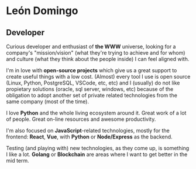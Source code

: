 # León Domingo
## Developer

Curious developer and enthusiast of **the WWW** universe, looking for a company's "mission/vision" (what they're trying to achieve and for whom) and culture (what they think about the people inside) I can feel aligned with.

I'm in love with **open-source projects** which give us a great support to create useful things with a low cost. (Almost) every tool I use is open source (Linux, Python, PostgreSQL, VSCode, etc, etc) and I (usually) do not like propietary solutions (oracle, sql server, windows, etc) because of the obligation to adopt another set of private related technologies from the same company (most of the time).

I love **Python** and the whole living ecosystem around it. Great work of a lot of people. Great on-line resources and awesome productivity.

I'm also focused on **JavaScript**-related technologies, mostly for the frontend: **React**, **Vue**, with **Python** or **Node/Express** as the backend.

Testing (and playing with) new technologies, as they come up, is something I like a lot. **Golang** or **Blockchain** are areas where I want to get better in the mid term.
